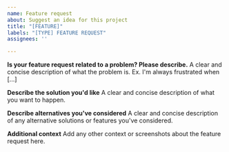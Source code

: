 ```yaml
---
name: Feature request
about: Suggest an idea for this project
title: "[FEATURE]"
labels: "[TYPE] FEATURE REQUEST"
assignees: ''

---
```


<!--- Before requesting a feature check that there aren't other open issues addressing the feature. -->

**Is your feature request related to a problem? Please describe.**
A clear and concise description of what the problem is. Ex. I'm always frustrated when [...]

**Describe the solution you'd like**
A clear and concise description of what you want to happen.

**Describe alternatives you've considered**
A clear and concise description of any alternative solutions or features you've considered.

**Additional context**
Add any other context or screenshots about the feature request here.
